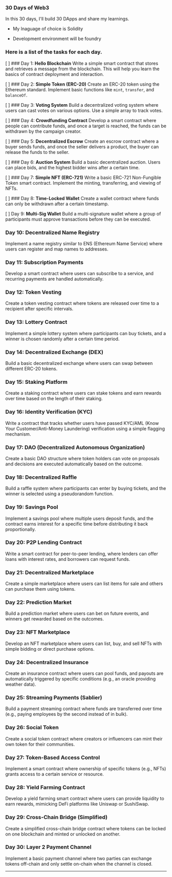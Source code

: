 ### 30 Days of Web3

In this 30 days, I'll build 30 DApps and share my learnings.

- My lnaguage of choice is Solidity

- Development environment will be foundry

### Here is a list of the tasks for each day.

[ ] ### Day 1: **Hello Blockchain**
Write a simple smart contract that stores and retrieves a message from the blockchain. This will help you learn the basics of contract deployment and interaction.

[ ] ### Day 2: **Simple Token (ERC-20)**
Create an ERC-20 token using the Ethereum standard. Implement basic functions like `mint`, `transfer`, and `balanceOf`.

[ ] ### Day 3: **Voting System**
Build a decentralized voting system where users can cast votes on various options. Use a simple array to track votes.

[ ] ### Day 4: **Crowdfunding Contract**
Develop a smart contract where people can contribute funds, and once a target is reached, the funds can be withdrawn by the campaign creator.

[ ] ### Day 5: **Decentralized Escrow**
Create an escrow contract where a buyer sends funds, and once the seller delivers a product, the buyer can release the funds to the seller.

[ ] ### Day 6: **Auction System**
Build a basic decentralized auction. Users can place bids, and the highest bidder wins after a certain time.

[ ] ### Day 7: **Simple NFT (ERC-721)**
Write a basic ERC-721 Non-Fungible Token smart contract. Implement the minting, transferring, and viewing of NFTs.

[ ] ### Day 8: **Time-Locked Wallet**
Create a wallet contract where funds can only be withdrawn after a certain timestamp.

[ ] Day 9: **Multi-Sig Wallet**
Build a multi-signature wallet where a group of participants must approve transactions before they can be executed.

### Day 10: **Decentralized Name Registry**

Implement a name registry similar to ENS (Ethereum Name Service) where users can register and map names to addresses.

### Day 11: **Subscription Payments**

Develop a smart contract where users can subscribe to a service, and recurring payments are handled automatically.

### Day 12: **Token Vesting**

Create a token vesting contract where tokens are released over time to a recipient after specific intervals.

### Day 13: **Lottery Contract**

Implement a simple lottery system where participants can buy tickets, and a winner is chosen randomly after a certain time period.

### Day 14: **Decentralized Exchange (DEX)**

Build a basic decentralized exchange where users can swap between different ERC-20 tokens.

### Day 15: **Staking Platform**

Create a staking contract where users can stake tokens and earn rewards over time based on the length of their staking.

### Day 16: **Identity Verification (KYC)**

Write a contract that tracks whether users have passed KYC/AML (Know Your Customer/Anti-Money Laundering) verification using a simple flagging mechanism.

### Day 17: **DAO (Decentralized Autonomous Organization)**

Create a basic DAO structure where token holders can vote on proposals and decisions are executed automatically based on the outcome.

### Day 18: **Decentralized Raffle**

Build a raffle system where participants can enter by buying tickets, and the winner is selected using a pseudorandom function.

### Day 19: **Savings Pool**

Implement a savings pool where multiple users deposit funds, and the contract earns interest for a specific time before distributing it back proportionally.

### Day 20: **P2P Lending Contract**

Write a smart contract for peer-to-peer lending, where lenders can offer loans with interest rates, and borrowers can request funds.

### Day 21: **Decentralized Marketplace**

Create a simple marketplace where users can list items for sale and others can purchase them using tokens.

### Day 22: **Prediction Market**

Build a prediction market where users can bet on future events, and winners get rewarded based on the outcomes.

### Day 23: **NFT Marketplace**

Develop an NFT marketplace where users can list, buy, and sell NFTs with simple bidding or direct purchase options.

### Day 24: **Decentralized Insurance**

Create an insurance contract where users can pool funds, and payouts are automatically triggered by specific conditions (e.g., an oracle providing weather data).

### Day 25: **Streaming Payments (Sablier)**

Build a payment streaming contract where funds are transferred over time (e.g., paying employees by the second instead of in bulk).

### Day 26: **Social Token**

Create a social token contract where creators or influencers can mint their own token for their communities.

### Day 27: **Token-Based Access Control**

Implement a smart contract where ownership of specific tokens (e.g., NFTs) grants access to a certain service or resource.

### Day 28: **Yield Farming Contract**

Develop a yield farming smart contract where users can provide liquidity to earn rewards, mimicking DeFi platforms like Uniswap or SushiSwap.

### Day 29: **Cross-Chain Bridge (Simplified)**

Create a simplified cross-chain bridge contract where tokens can be locked on one blockchain and minted or unlocked on another.

### Day 30: **Layer 2 Payment Channel**

Implement a basic payment channel where two parties can exchange tokens off-chain and only settle on-chain when the channel is closed.

---
